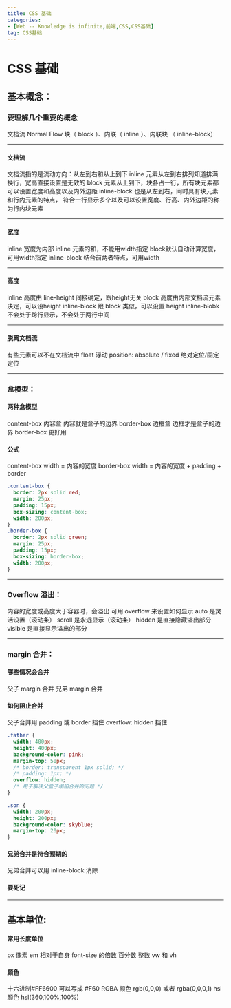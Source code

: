 ```yaml
---
title: CSS 基础
categories: 
- [Web -- Knowledge is infinite,前端,CSS,CSS基础]
tag: CSS基础
---
```

# CSS 基础
## 基本概念：
### 要理解几个重要的概念
文档流 Normal Flow
块（ block ）、内联（ inline ）、内联块 （ inline-block）

---

#### 文档流
文档流指的是流动方向：从左到右和从上到下
inline 元素从左到右排列知道排满换行，宽高直接设置是无效的
block 元素从上到下，块各占一行，所有块元素都可以设置宽度和高度以及内外边距
inline-block 也是从左到右，同时具有块元素和行内元素的特点，
符合一行显示多个以及可以设置宽度、行高、内外边距的称为行内块元素

---

#### 宽度
inline 宽度为内部 inline 元素的和，不能用width指定
block默认自动计算宽度，可用width指定
inline-block 结合前两者特点，可用width

---

#### 高度
inline 高度由 line-height 间接确定，跟height无关
block 高度由内部文档流元素决定，可以设height
inline-block 跟 block 类似，可以设置 height
inline-blobk不会处于跨行显示，不会处于两行中间

---

#### 脱离文档流
有些元素可以不在文档流中
float 浮动
position: absolute / fixed 绝对定位/固定定位

---

### 盒模型：
#### 两种盒模型
content-box 内容盒  内容就是盒子的边界
border-box 边框盒 边框才是盒子的边界
border-box 更好用
#### 公式
content-box width = 内容的宽度
border-box width = 内容的宽度 + padding + border
```css
.content-box {
  border: 2px solid red;
  margin: 25px;
  padding: 15px;
  box-sizing: content-box;
  width: 200px;
}
.border-box {
  border: 2px solid green;
  margin: 25px;
  padding: 15px;
  box-sizing: border-box;
  width: 200px;
}
```

---

### Overflow 溢出：
内容的宽度或高度大于容器时，会溢出
可用 overflow 来设置如何显示
auto 是灵活设置（滚动条）
scroll 是永远显示（滚动条）
hidden 是直接隐藏溢出部分
visible 是直接显示溢出的部分

---

### margin 合并：
#### 哪些情况会合并
父子 margin 合并
兄弟 margin 合并
#### 如何阻止合并
父子合并用
 padding 或 border 挡住
 overflow: hidden  挡住
```css
.father {
  width: 400px;
  height: 400px;
  background-color: pink;
  margin-top: 50px;
  /* border: transparent 1px solid; */
  /* padding: 1px; */
  overflow: hidden;
  /* 用于解决父盒子塌陷合并的问题 */
}

.son {
  width: 200px;
  height: 200px;
  background-color: skyblue;
  margin-top: 20px;
}
```
#### 兄弟合并是符合预期的
兄弟合并可以用 inline-block 消除
#### 要死记

---

## 基本单位:
#### 常用长度单位
px 像素
em 相对于自身 font-size 的倍数
百分数
整数
vw 和 vh
#### 颜色
十六进制#FF6600 可以写成 #F60
RGBA 颜色 rgb(0,0,0) 或者 rgba(0,0,0,1)
hsl 颜色 hsl(360,100%,100%)
